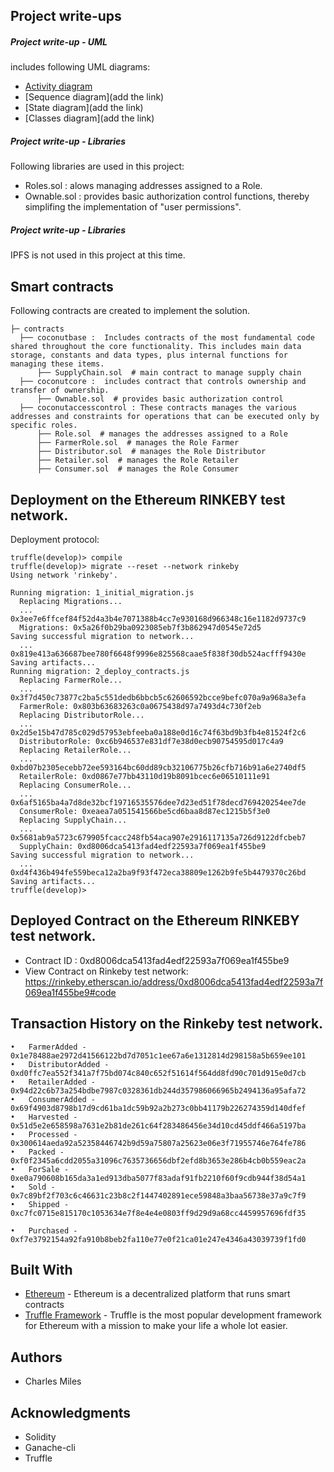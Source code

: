 ## Project write-ups ##
   
##### Project write-up - UML 
includes  following UML diagrams:

   * [Activity diagram](documentation/Coconut%20Supply%20Chain%20Activity%20Diagram.png)
   * [Sequence diagram](add the link)
   * [State diagram](add the link)
   * [Classes diagram](add the link)
   
##### Project write-up - Libraries 
Following libraries are used in this project:
*   Roles.sol : alows managing addresses assigned to a Role. 
*   Ownable.sol : provides basic authorization control
functions, thereby simplifing the implementation of "user permissions".

##### Project write-up - Libraries 
IPFS is not used in this project at this time.


## Smart contracts 
Following contracts are created to implement the solution.
```
├─ contracts
  ├── coconutbase :  Includes contracts of the most fundamental code shared throughout the core functionality. This includes main data storage, constants and data types, plus internal functions for managing these items.
      ├── SupplyChain.sol  # main contract to manage supply chain
  ├── coconutcore :  includes contract that controls ownership and transfer of ownership.
      ├── Ownable.sol  # provides basic authorization control
  ├── coconutaccesscontrol : These contracts manages the various addresses and constraints for operations that can be executed only by specific roles.
      ├── Role.sol  # manages the addresses assigned to a Role
      ├── FarmerRole.sol  # manages the Role Farmer 
      ├── Distributor.sol  # manages the Role Distributor 
      ├── Retailer.sol  # manages the Role Retailer 
      ├── Consumer.sol  # manages the Role Consumer 
```

## Deployment on the Ethereum RINKEBY test network.
Deployment protocol:
```
truffle(develop)> compile
truffle(develop)> migrate --reset --network rinkeby
Using network 'rinkeby'.

Running migration: 1_initial_migration.js
  Replacing Migrations...
  ... 0x3ee7e6ffcef84f52d4a3b4e7071388b4cc7e930168d966348c16e1182d9737c9
  Migrations: 0x5a26f0b29ba0923085eb7f3b862947d0545e72d5
Saving successful migration to network...
  ... 0x819e413a636687bee780f6648f9996e825568caae5f838f30db524acfff9430e
Saving artifacts...
Running migration: 2_deploy_contracts.js
  Replacing FarmerRole...
  ... 0x3f7d450c73877c2ba5c551dedb6bbcb5c62606592bcce9befc070a9a968a3efa
  FarmerRole: 0x803b63683263c0a0675438d97a7493d4c730f2eb
  Replacing DistributorRole...
  ... 0x2d5e15b47d785c029d57953ebfeeba0a188e0d16c74f63bd9b3fb4e81524f2c6
  DistributorRole: 0xc6b946537e831df7e38d0ecb90754595d017c4a9
  Replacing RetailerRole...
  ... 0xbd07b2305ecebb72ee593164bc60dd89cb32106775b26cfb716b91a6e2740df5
  RetailerRole: 0xd0867e77bb43110d19b8091bcec6e06510111e91
  Replacing ConsumerRole...
  ... 0x6af5165ba4a7d8de32bcf19716535576dee7d23ed51f78decd769420254ee7de
  ConsumerRole: 0xeaea7a051541566be5cd6baa8d87ec1215b5f3e0
  Replacing SupplyChain...
  ... 0x5681ab9a5723c679905fcacc248fb54aca907e2916117135a726d9122dfcbeb7
  SupplyChain: 0xd8006dca5413fad4edf22593a7f069ea1f455be9
Saving successful migration to network...
  ... 0xd4f436b494fe559beca12a2ba9f93f472eca38809e1262b9fe5b4479370c26bd
Saving artifacts...
truffle(develop)>
```
## Deployed Contract on the Ethereum RINKEBY test network.
*   Contract ID : 0xd8006dca5413fad4edf22593a7f069ea1f455be9
*   View Contract on Rinkeby test network: https://rinkeby.etherscan.io/address/0xd8006dca5413fad4edf22593a7f069ea1f455be9#code

## Transaction History on the Rinkeby test network.
```
•	FarmerAdded - 0x1e78488ae2972d41566122bd7d7051c1ee67a6e1312814d298158a5b659ee101
•	DistributorAdded - 0xd0ffc7ea552f341a7f75bd074c840c652f51614f564dd8fd90c701d915e0d7cb
•	RetailerAdded - 0x94d22c6b73a254bdbe7987c0328361db244d357986066965b2494136a95afa72
•	ConsumerAdded - 0x69f4903d8798b17d9cd61ba1dc59b92a2b273c0bb41179b226274359d140dfef
•	Harvested - 0x51d5e2e658598a7631e2b81de261c64f283486456e34d10cd45ddf466a5197ba
•	Processed - 0x300614aeda92a52358446742b9d59a75807a25623e06e3f71955746e764fe786
•	Packed - 0xf0f2345a6cdd2055a31096c7635736656dbf2efd8b3653e286b4cb0b559eac2a
•	ForSale - 0xe0a790608b165da3a1ed913dba5077f83adaf91fb2210f60f9cdb944f38d54a1
•	Sold - 0x7c89bf2f703c6c46631c23b8c2f1447402891ece59848a3baa56738e37a9c7f9
•	Shipped - 0xc7fc0715e815170c1053634e7f8e4e4e0803ff9d29d9a68cc4459957696fdf35

•	Purchased - 0xf7e3792154a92fa910b8beb2fa110e77e0f21ca01e247e4346a43039739f1fd0

```

## Built With

* [Ethereum](https://www.ethereum.org/) - Ethereum is a decentralized platform that runs smart contracts
* [Truffle Framework](http://truffleframework.com/) - Truffle is the most popular development framework for Ethereum with a mission to make your life a whole lot easier.


## Authors

* Charles Miles

## Acknowledgments

* Solidity
* Ganache-cli
* Truffle
